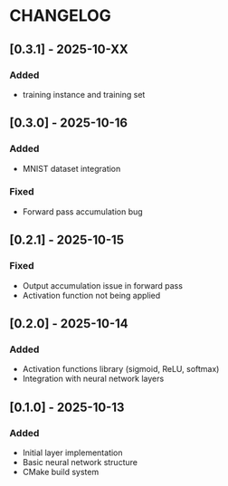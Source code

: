 # CHANGELOG


## [0.3.1] - 2025-10-XX
### Added
- training instance and training set


## [0.3.0] - 2025-10-16
### Added
- MNIST dataset integration

### Fixed
- Forward pass accumulation bug

## [0.2.1] - 2025-10-15
### Fixed
- Output accumulation issue in forward pass
- Activation function not being applied

## [0.2.0] - 2025-10-14
### Added
- Activation functions library (sigmoid, ReLU, softmax)
- Integration with neural network layers

## [0.1.0] - 2025-10-13
### Added
- Initial layer implementation
- Basic neural network structure
- CMake build system